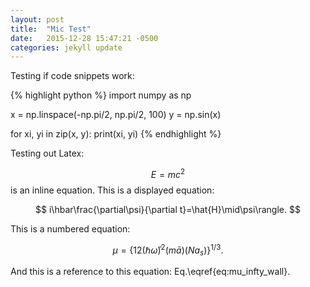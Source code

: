 ```yaml
---
layout: post
title:  "Mic Test"
date:   2015-12-28 15:47:21 -0500
categories: jekyll update
---
```


Testing if code snippets work:

{% highlight python %}
import numpy as np

x = np.linspace(-np.pi/2, np.pi/2, 100)
y = np.sin(x)

for xi, yi in zip(x, y):
    print(xi, yi)
{% endhighlight %}

Testing out Latex:

$$E=mc^2$$ is an inline equation. This is a displayed equation:

$$
i\hbar\frac{\partial\psi}{\partial t}=\hat{H}\mid\psi\rangle.
$$

This is a numbered equation:

$$
\begin{equation}
\mu=\left\{ 12\left(\hbar\bar{\omega}\right)^{2}\left(m\bar{a}\right)\left(Na_{s}\right)\right\} ^{1/3}.\label{eq:mu_infty_wall}
\end{equation}
$$

And this is a reference to this equation: Eq.\eqref{eq:mu_infty_wall}.


